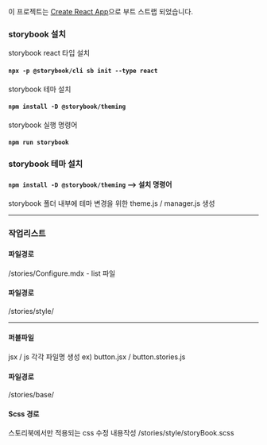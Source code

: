 이 프로젝트는 [Create React App](https://github.com/facebook/create-react-app)으로 부트 스트랩 되었습니다.

### storybook 설치

storybook react 타입 설치
#### `npx -p @storybook/cli sb init --type react`

storybook 테마 설치
#### `npm install -D @storybook/theming`

storybook 실행 명령어
#### `npm run storybook`

### storybook 테마 설치
#### `npm install -D @storybook/theming` --> 설치 명령어

storybook 폴더 내부에 테마 변경을 위한 
theme.js / manager.js 생성

------------------------------------------------------------------------------------------------------------------------------

### 작업리스트 

#### 파일경로
/stories/Configure.mdx - list 파일

#### 파일경로
/stories/style/

------------------------------------------------------------------------------------------------------------------------------

#### 퍼블파일
jsx / js 각각 파일명 생성
ex) button.jsx / button.stories.js

#### 파일경로
/stories/base/

#### Scss 경로
스토리북에서만 적용되는 css 수정 내용작성
/stories/style/storyBook.scss 









